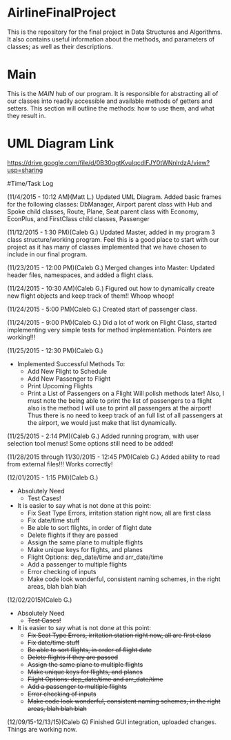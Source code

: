 # AirlineFinalProject
This is the repository for the final project in Data Structures and Algorithms. 
It also contains useful information about the methods, and parameters of classes; as well as their descriptions.

# Main
This is the <i>MAIN</i> hub of our program. It is responsible for abstracting all of our classes into readily accessible and available methods of getters and setters. This section will outline the methods: how to use them, and what they result in.

# UML Diagram Link
https://drive.google.com/file/d/0B30qgtKvuIqcdlFJY0tWNnlrdzA/view?usp=sharing

#Time/Task Log

(11/4/2015 - 10:12 AM)(Matt L.)
	Updated UML Diagram. Added basic frames for the following classes: DbManager, Airport parent class with Hub and Spoke child classes, Route, Plane, Seat parent class with Economy, EconPlus, and FirstClass child classes, Passenger

(11/12/2015 - 1:30 PM)(Caleb G.)
	Updated Master, added in my program 3 class structure/working program. Feel this is a good place to start with our project as it has many of classes implemented that we have chosen to include in our final program.

(11/23/2015 - 12:00 PM)(Caleb G.)
	Merged changes into Master: Updated header files, namespaces, and added a flight class.

(11/24/2015 - 10:30 AM)(Caleb G.)
	Figured out how to dynamically create new flight objects and keep track of them!! Whoop whoop!

(11/24/2015 - 5:00  PM)(Caleb G.)
	Created start of passenger class.

(11/24/2015 - 9:00  PM)(Caleb G.)
	Did a lot of work on Flight Class, started implementing very simple tests for method implementation. Pointers are working!!!

(11/25/2015 - 12:30  PM)(Caleb G.)
* Implemented Successful Methods To:
	* Add New Flight to Schedule
	* Add New Passenger to Flight
	* Print Upcoming Flights
	* Print a List of Passengers on a Flight
	Will polish methods later! Also, I must note the being able to print the list of passengers to a flight also is the method I will use to print all passengers at the airport! Thus there is no need to keep track of an full list of all passengers at the airport, we would just make that list dynamically.

(11/25/2015 - 2:14  PM)(Caleb G.)
	Added running program, with user selection tool menus! Some options still need to be added!

(11/28/2015 through 11/30/2015 - 12:45  PM)(Caleb G.)
	Added ability to read from external files!!! Works correctly!

(12/01/2015 - 1:15  PM)(Caleb G.)
* Absolutely Need
	* Test Cases!
* It is easier to say what is not done at this point:
	* Fix Seat Type Errors, irritation station right now, all are first class
	* Fix date/time stuff
	* Be able to sort flights, in order of flight date
	* Delete flights if they are passed
	* Assign the same plane to multiple flights
	* Make unique keys for flights, and planes
	* Flight Options: dep_date/time and arr_date/time
	* Add a passenger to multiple flights
	* Error checking of inputs
	* Make code look wonderful, consistent naming schemes, in the right areas, blah blah blah

(12/02/2015)(Caleb G.)
* Absolutely Need
	* ~~Test Cases!~~
* It is easier to say what is not done at this point:
	* ~~Fix Seat Type Errors, irritation station right now, all are first class~~
	* ~~Fix date/time stuff~~
	* ~~Be able to sort flights, in order of flight date~~
	* ~~Delete flights if they are passed~~
	* ~~Assign the same plane to multiple flights~~
	* ~~Make unique keys for flights, and planes~~
	* ~~Flight Options: dep_date/time and arr_date/time~~
	* ~~Add a passenger to multiple flights~~
	* ~~Error checking of inputs~~
	* ~~Make code look wonderful, consistent naming schemes, in the right areas, blah blah blah~~

(12/09/15-12/13/15)(Caleb G)
Finished GUI integration, uploaded changes. Things are working now.

